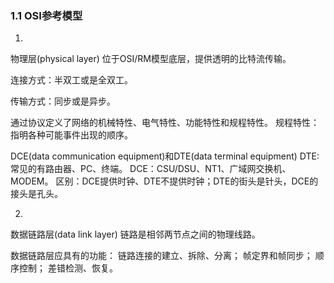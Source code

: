 ### 1.1   OSI参考模型

1.

物理层(physical layer)
位于OSI/RM模型底层，提供透明的比特流传输。

连接方式：半双工或是全双工。

传输方式：同步或是异步。

通过协议定义了网络的机械特性、电气特性、功能特性和规程特性。
规程特性：指明各种可能事件出现的顺序。

DCE(data communication equipment)和DTE(data terminal equipment)
DTE:常见的有路由器、PC、终端。
DCE：CSU/DSU、NT1、广域网交换机、MODEM。
区别：DCE提供时钟、DTE不提供时钟；DTE的街头是针头，DCE的接头是孔头。

2.
数据链路层(data link layer)
链路是相邻两节点之间的物理线路。

数据链路层应具有的功能：
链路连接的建立、拆除、分离；
帧定界和帧同步；
顺序控制；
差错检测、恢复。

